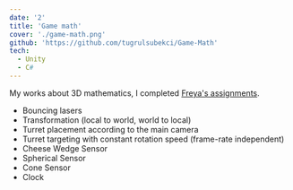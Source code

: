 ```yaml
---
date: '2'
title: 'Game math'
cover: './game-math.png'
github: 'https://github.com/tugrulsubekci/Game-Math'
tech:
  - Unity
  - C#
---
```


My works about 3D mathematics, I completed [Freya's assignments](https://acegikmo.notion.site/Lectures-Assignments-a4419295f33f46c3af113eb74b407607).

- Bouncing lasers
- Transformation (local to world, world to local)
- Turret placement according to the main camera
- Turret targeting with constant rotation speed (frame-rate independent)
- Cheese Wedge Sensor
- Spherical Sensor
- Cone Sensor
- Clock
